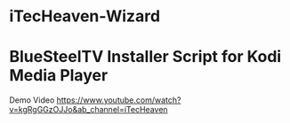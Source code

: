 # iTecHeaven-Wizard
# BlueSteelTV Installer Script for Kodi Media Player
Demo Video https://www.youtube.com/watch?v=kgRgGGzOJJo&ab_channel=iTecHeaven
